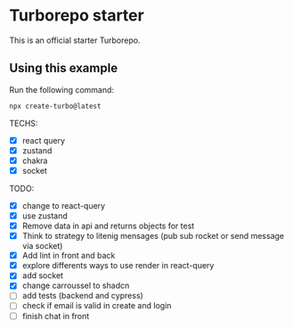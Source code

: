 # Turborepo starter

This is an official starter Turborepo.

## Using this example

Run the following command:

```sh
npx create-turbo@latest
```

TECHS:

- [x] react query
- [x] zustand
- [x] chakra
- [x] socket

TODO: 

- [x] change to react-query
- [x] use zustand
- [x] Remove data in api and returns objects for test
- [x] Think to strategy to litenig mensages (pub sub rocket or send message via socket)
- [x] Add lint in front and back
- [x] explore differents ways to use render in react-query
- [x] add socket
- [x] change carroussel to shadcn
- [ ] add tests (backend and cypress)
- [ ] check if email is valid in create and login
- [ ] finish chat in front
